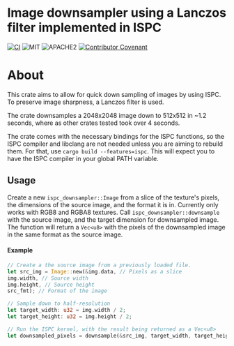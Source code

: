 # Image downsampler using a Lanczos filter implemented in ISPC
[![CI](https://github.com/Traverse-Research/ispc-downsampler/actions/workflows/build.yaml/badge.svg)](https://github.com/Traverse-Research/ispc-downsampler/actions/workflows/build.yaml)
![MIT](https://img.shields.io/badge/license-MIT-blue.svg)
![APACHE2](https://img.shields.io/badge/license-APACHE2-blue.svg)
[![Contributor Covenant](https://img.shields.io/badge/contributor%20covenant-v1.4%20adopted-ff69b4.svg)](../main/CODE_OF_CONDUCT.md)

# About
This crate aims to allow for quick down sampling of images by using ISPC. To preserve image sharpness, a Lanczos filter is used. 

The crate downsamples a 2048x2048 image down to 512x512 in ~1.2 seconds, where as other crates tested took over 4 seconds.

The crate comes with the necessary bindings for the ISPC functions, so the ISPC compiler and libclang are not needed unless you are aiming to rebuild them. For that, use `cargo build --features=ispc`. This will expect you to have the ISPC compiler in your global PATH variable.

## Usage
Create a new `ispc_downsampler::Image` from a slice of the texture's pixels, the dimensions of the source image, and the format it is in. Currently only works with RGB8 and RGBA8 textures.
Call `ispc_downsampler::downsample` with the source image, and the target dimension for downsampled image. The function will return a `Vec<u8>` with the pixels of the downsampled image in the same format as the source image.
#### Example
```rust
// Create a the source image from a previously loaded file.
let src_img = Image::new(&img.data, // Pixels as a slice
img.width, // Source width
img.height, // Source height
src_fmt); // Format of the image

// Sample down to half-resolution
let target_width: u32 = img.width / 2;
let target_height: u32 = img.height / 2;

// Run the ISPC kernel, with the result being returned as a Vec<u8>
let downsampled_pixels = downsample(&src_img, target_width, target_height);
```
